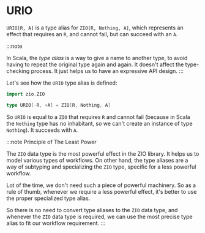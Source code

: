 # URIO

`URIO[R, A]` is a type alias for `ZIO[R, Nothing, A]`, which represents an effect that requires an `R`, and cannot fail, but can succeed with an `A`.

:::note

In Scala, the _type alias_ is a way to give a name to another type, to avoid having to repeat the original type again and again. It doesn't affect the type-checking process. It just helps us to have an expressive API design.
:::

Let's see how the `URIO` type alias is defined:

```scala mdoc:invisible
import zio.ZIO
```

```scala mdoc:silent
type URIO[-R, +A] = ZIO[R, Nothing, A]
```

So `URIO` is equal to a `ZIO` that requires `R` and cannot fail (because in Scala the `Nothing` type has no inhabitant, so we can't create an instance of type `Nothing`). It succeeds with `A`.

:::note Principle of The Least Power

The `ZIO` data type is the most powerful effect in the ZIO library. It helps us to model various types of workflows. On other hand, the type aliases are a way of subtyping and specializing the `ZIO` type, specific for a less powerful workflow. 

Lot of the time, we don't need such a piece of powerful machinery. So as a rule of thumb, whenever we require a less powerful effect, it's better to use the proper specialized type alias.

So there is no need to convert type aliases to the `ZIO` data type, and whenever the `ZIO` data type is required, we can use the most precise type alias to fit our workflow requirement.
:::
